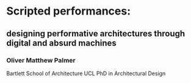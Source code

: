 Scripted performances:
======================

designing performative architectures through digital and absurd machines
------------------------------------------------------------------------

### Oliver Matthew Palmer
Bartlett School of Architecture UCL
PhD in Architectural Design
